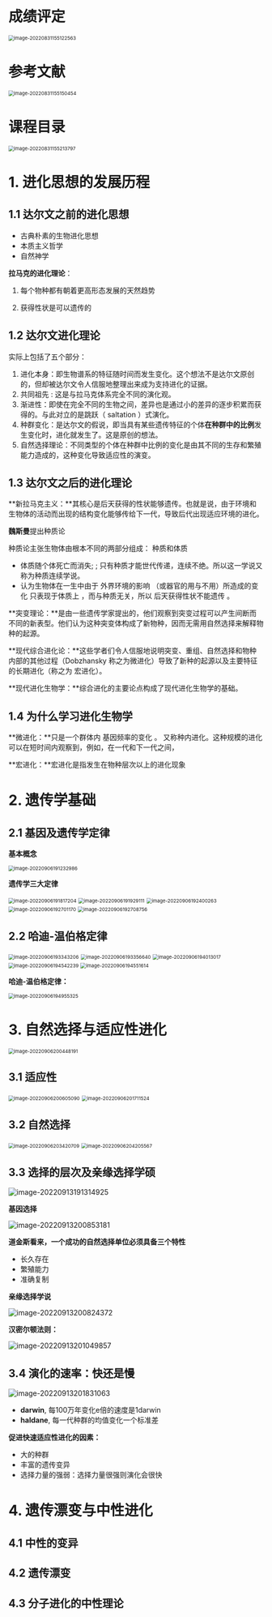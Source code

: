 # 成绩评定

<img src="D:\Typora_CACHE\image-20220831155122563.png" alt="image-20220831155122563" style="zoom:67%;" />

# 参考文献

<img src="D:\Typora_CACHE\image-20220831155150454.png" alt="image-20220831155150454" style="zoom:67%;" />

# 课程目录

<img src="D:\Typora_CACHE\image-20220831155213797.png" alt="image-20220831155213797" style="zoom:67%;" />

# 1. 进化思想的发展历程

## 1.1 达尔文之前的进化思想

* 古典朴素的生物进化思想
* 本质主义哲学
* 自然神学

**拉马克的进化理论**：

1. 每个物种都有朝着更高形态发展的天然趋势

2. 获得性状是可以遗传的

## 1.2 达尔文进化理论

实际上包括了五个部分：

1. 进化本身：即生物谱系的特征随时间而发生变化。这个想法不是达尔文原创的，但却被达尔文令人信服地整理出来成为支持进化的证据。
2. 共同祖先 : 这是与拉马克体系完全不同的演化观。
3. 渐进性：即使在完全不同的生物之间，差异也是通过小的差异的逐步积累而获得的。与此对立的是跳跃（ saltation ）式演化。
4. 种群变化：是达尔文的假说，即当具有某些遗传特征的个体**在种群中的比例**发生变化时，进化就发生了。这是原创的想法。
5. 自然选择理论：不同类型的个体在种群中比例的变化是由其不同的生存和繁殖能力造成的，这种变化导致适应性的演变。

## 1.3 达尔文之后的进化理论

**新拉马克主义：**其核心是后天获得的性状能够遗传。也就是说，由于环境和生物体的活动而出现的结构变化能够传给下一代，导致后代出现适应环境的进化。

**魏斯曼**提出种质论

种质论主张生物体由根本不同的两部分组成： 种质和体质

- 体质随个体死亡而消失; ; 只有种质才能世代传递，连续不绝。所以这一学说又称为种质连续学说。
- 认为生物体在一生中由于 外界环境的影响 （或器官的用与不用）所造成的变化 只表现于体质上 ，而与种质无关，所以 后天获得性状不能遗传 。

**突变理论：**是由一些遗传学家提出的，他们观察到突变过程可以产生间断而不同的新表型。他们认为这种突变体构成了新物种，因而无需用自然选择来解释物种的起源。

**现代综合进化论：**这些学者们令人信服地说明突变、重组、自然选择和物种内部的其他过程（Dobzhansky 称之为微进化）导致了新种的起源以及主要特征的长期进化（称之为 宏进化）。

**现代进化生物学：**综合进化的主要论点构成了现代进化生物学的基础。

## 1.4 为什么学习进化生物学

**微进化：**只是一个群体内 基因频率的变化 。 又称种内进化。这种规模的进化可以在短时间内观察到，例如，在一代和下一代之间，

**宏进化：**宏进化是指发生在物种层次以上的进化现象

# 2. 遗传学基础

## 2.1 基因及遗传学定律

**基本概念**

<img src="D:\Typora_CACHE\image-20220906191232986.png" alt="image-20220906191232986" style="zoom:67%;" />

**遗传学三大定律**

<img src="D:\Typora_CACHE\image-20220906191817204.png" alt="image-20220906191817204" style="zoom: 67%;" />

<img src="D:\Typora_CACHE\image-20220906191929111.png" alt="image-20220906191929111" style="zoom: 67%;" />

<img src="D:\Typora_CACHE\image-20220906192400263.png" alt="image-20220906192400263" style="zoom:67%;" />

<img src="D:\Typora_CACHE\image-20220906192701170.png" alt="image-20220906192701170" style="zoom:67%;" />

<img src="D:\Typora_CACHE\image-20220906192708756.png" alt="image-20220906192708756" style="zoom:67%;" />

## 2.2 哈迪-温伯格定律

<img src="D:\Typora_CACHE\image-20220906193343206.png" alt="image-20220906193343206" style="zoom:67%;" />

<img src="D:\Typora_CACHE\image-20220906193356640.png" alt="image-20220906193356640" style="zoom:67%;" />

<img src="D:\Typora_CACHE\image-20220906194013017.png" alt="image-20220906194013017" style="zoom:67%;" />

<img src="D:\Typora_CACHE\image-20220906194542239.png" alt="image-20220906194542239" style="zoom:67%;" />

<img src="D:\Typora_CACHE\image-20220906194551614.png" alt="image-20220906194551614" style="zoom:67%;" />

**哈迪-温伯格定律：**

<img src="D:\Typora_CACHE\image-20220906194955325.png" alt="image-20220906194955325" style="zoom:67%;" />

# 3. 自然选择与适应性进化

<img src="D:\Typora_CACHE\image-20220906200448191.png" alt="image-20220906200448191" style="zoom:67%;" />

## 3.1 适应性

<img src="D:\Typora_CACHE\image-20220906200605090.png" alt="image-20220906200605090" style="zoom:67%;" />

<img src="D:\Typora_CACHE\image-20220906201711524.png" alt="image-20220906201711524" style="zoom:67%;" />

## 3.2 自然选择

<img src="D:\Typora_CACHE\image-20220906203420709.png" alt="image-20220906203420709" style="zoom:67%;" />

<img src="D:\Typora_CACHE\image-20220906204205567.png" alt="image-20220906204205567" style="zoom:67%;" />

## 3.3 选择的层次及亲缘选择学硕

![image-20220913191314925](D:\Typora_CACHE\image-20220913191314925.png)

**基因选择**

![image-20220913200853181](D:\Typora_CACHE\image-20220913200853181.png)

**道金斯看来，一个成功的自然选择单位必须具备三个特性**

- 长久存在
- 繁殖能力
- 准确复制

**亲缘选择学说**

![image-20220913200824372](D:\Typora_CACHE\image-20220913200824372.png)

**汉密尔顿法则：**

![image-20220913201049857](D:\Typora_CACHE\image-20220913201049857.png)

##  3.4 演化的速率：快还是慢

![image-20220913201831063](D:\Typora_CACHE\image-20220913201831063.png)

- **darwin**, 每100万年变化e倍的速度是1darwin
- **haldane**, 每一代种群的均值变化一个标准差

**促进快速适应性进化的因素：**

- 大的种群
- 丰富的遗传变异
- 选择力量的强弱：选择力量很强则演化会很快

# 4. 遗传漂变与中性进化

## 4.1 中性的变异

## 4.2 遗传漂变

## 4.3 分子进化的中性理论
